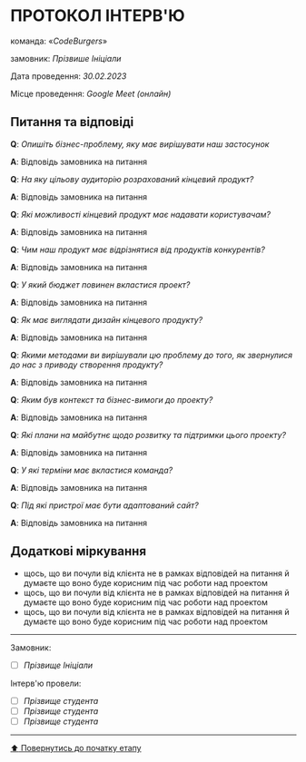 # ПРОТОКОЛ ІНТЕРВ'Ю

команда: «*CodeBurgers*»

замовник:  *Прізвише Ініціали*

Дата проведення: *30.02.2023*

Місце проведення: *Google Meet (онлайн)*

## Питання та відповіді

**Q**: *Опишіть бізнес-проблему, яку має вирішувати наш застосунок*

**A**: Відповідь замовника на питання 

**Q**: *На яку цільову аудиторію розрахований кінцевий продукт?*

**A**: Відповідь замовника на питання 

**Q**: *Які можливості кінцевий продукт має надавати користувачам?*

**A**: Відповідь замовника на питання 

**Q**: *Чим наш продукт має відрізнятися від продуктів конкурентів?*

**A**: Відповідь замовника на питання 

**Q**: *У який бюджет повинен вкластися проект?*

**A**: Відповідь замовника на питання 

**Q**: *Як має виглядати дизайн кінцевого продукту?*

**A**: Відповідь замовника на питання 

**Q**: *Якими методами ви вирішували цю проблему до того, як звернулися до нас з приводу створення продукту?*

**A**: Відповідь замовника на питання 

**Q**: *Яким був контекст та бізнес-вимоги до проекту?*

**A**: Відповідь замовника на питання 

**Q**: *Які плани на майбутнє щодо розвитку та підтримки цього проекту?*

**A**: Відповідь замовника на питання 

**Q**: *У які терміни має вкластися команда?*

**A**: Відповідь замовника на питання 

**Q**: *Під які пристрої має бути адаптований сайт?*

**A**: Відповідь замовника на питання 
<br>

## Додаткові міркування
* щось, що ви почули від клієнта не в рамках відповідей на питання й думаєте що воно буде корисним під час роботи над проектом
* щось, що ви почули від клієнта не в рамках відповідей на питання й думаєте що воно буде корисним під час роботи над проектом
* щось, що ви почули від клієнта не в рамках відповідей на питання й думаєте що воно буде корисним під час роботи над проектом

---
Замовник: 		
- [ ] *Прізвище Ініціали*

Інтерв'ю провели:			

- [ ] *Прізвище студента*
- [ ] *Прізвище студента*
- [ ] *Прізвище студента*

---
[:arrow_up: Повернутись до початку етапу](/docs/1.Envisioning/README.md)
